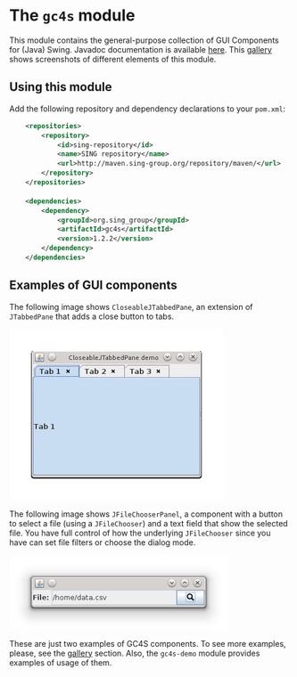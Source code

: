 The `gc4s` module
===========

This module contains the general-purpose collection of GUI Components for (Java) Swing. Javadoc documentation is available [here](http://sing-group.org/gc4s/javadoc). This [gallery](GALLERY.md) shows screenshots of different elements of this module.

Using this module
-----------------------
Add the following repository and dependency declarations to your `pom.xml`:
```xml
	<repositories>
		<repository>
			<id>sing-repository</id>
			<name>SING repository</name>
			<url>http://maven.sing-group.org/repository/maven/</url>
		</repository>
	</repositories>
	
	<dependencies>
		<dependency>
			<groupId>org.sing_group</groupId>
			<artifactId>gc4s</artifactId>
			<version>1.2.2</version>
		</dependency>
	</dependencies>
```

Examples of GUI components
-------------------------------------

The following image shows `CloseableJTabbedPane`, an extension of `JTabbedPane` that adds a close button to tabs.

![CloseableJTabbedPane](screenshots/CloseableJTabbedPane.gif)

The following image shows `JFileChooserPanel`, a component with a button to select a file (using a `JFileChooser`) and a text field that show the selected file. You have full control of how the underlying `JFileChooser` since you have can set file filters or choose the dialog mode.

![JFileChooserPanel](screenshots/JFileChooserPanel.png)

These are just two examples of GC4S components. To see more examples, please, see the [gallery](GALLERY.md) section. Also, the `gc4s-demo` module provides examples of usage of them.